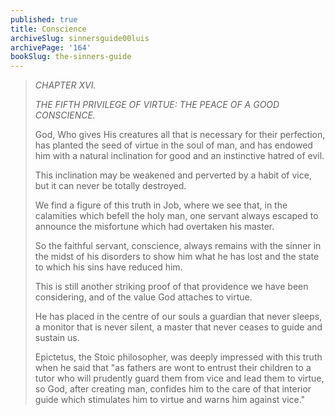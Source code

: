 ```yaml
---
published: true
title: Conscience
archiveSlug: sinnersguide00luis
archivePage: '164'
bookSlug: the-sinners-guide
---
```


> *CHAPTER XVI.*
> 
> *THE FIFTH PRIVILEGE OF VIRTUE: THE PEACE OF A GOOD CONSCIENCE.*
> 
> God, Who gives His creatures all that is necessary for their perfection, has planted the seed of virtue in the soul of man, and has endowed him with a natural inclination for good and an instinctive hatred of evil.
> 
> This inclination may be weakened and perverted by a habit of vice, but it can never be totally destroyed.
> 
> We find a figure of this truth in Job, where we see that, in the calamities which befell the holy man, one servant always escaped to announce the misfortune which had overtaken his master.
> 
> So the faithful servant, conscience, always remains with the sinner in the midst of his disorders to show him what he has lost and the state to which his sins have reduced him.
> 
> This is still another striking proof of that providence we have been considering, and of the value God attaches to virtue.
> 
> He has placed in the centre of our souls a guardian that never sleeps, a monitor that is never silent, a master that never ceases to guide and sustain us.
> 
> Epictetus, the Stoic philosopher, was deeply impressed with this truth when he said that "as fathers are wont to entrust their children to a tutor who will prudently guard them from vice and lead them to virtue, so God, after creating man, confides him to the care of that interior guide which stimulates him to virtue and warns him against vice."
> 
